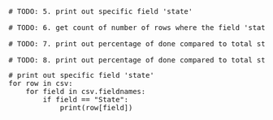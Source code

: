 <pre class="file" data-filename="app.py" data-target="replace">
# TODO: 5. print out specific field 'state'

# TODO: 6. get count of number of rows where the field 'state' is 'done'

# TODO: 7. print out percentage of done compared to total stories

# TODO: 8. print out percentage of done compared to total stories - realize we need float()
</pre>

<pre class="file" data-filename="app.py" data-target="insert" data-marker="# TODO: 5. print out specific field 'state'">
# print out specific field 'state'
for row in csv:
    for field in csv.fieldnames:
        if field == "State":
            print(row[field])
</pre>